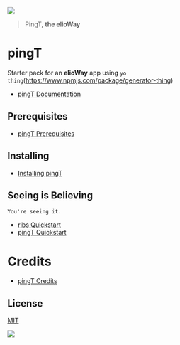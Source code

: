 ![](https://elioway.gitlab.io/ribs/pingT/elio-ping-t-logo.png)

> PingT, **the elioWay**

# pingT

Starter pack for an **elioWay** app using `yo thing`(<https://www.npmjs.com/package/generator-thing>)

- [pingT Documentation](https://elioway.gitlab.io/ribs/pingT/)

## Prerequisites

- [pingT Prerequisites](https://elioway.gitlab.io/ribs/pingT/installing.html)

## Installing

- [Installing pingT](https://elioway.gitlab.io/ribs/pingT/installing.html)

## Seeing is Believing

```
You're seeing it.
```

- [ribs Quickstart](https://elioway.gitlab.io/ribs/quickstart.html)
- [pingT Quickstart](https://elioway.gitlab.io/ribs/pingT/quickstart.html)

# Credits

- [pingT Credits](https://elioway.gitlab.io/ribs/pingT/credits.html)

## License

[MIT](license)

![](https://elioway.gitlab.io/ribs/pingT/apple-touch-icon.png)
